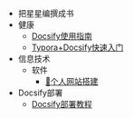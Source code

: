 * 把星星编撰成书
* 健康
  * [Docsify使用指南](/ProjectDocs/Docsify使用指南.md)
  * [Typora+Docsify快速入门](/ProjectDocs/Typora+Docsify快速入门.md)
* 信息技术
  * 软件 
    * [📡个人网站搭建](/ProjectDocs/📡个人网站搭建.md)
* Docsify部署
  * [Docsify部署教程](/ProjectDocs/Docsify部署教程.md)

